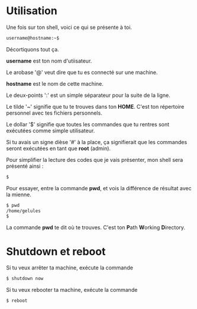 # Utilisation

Une fois sur ton shell, voici ce qui se présente à toi.

```sh
username@hostname:~$
```

Décortiquons tout ça.

**username** est ton nom d'utiisateur.

Le arobase '@' veut dire que tu es connecté sur une machine.

**hostname** est le nom de cette machine.

Le deux-points ':' est un simple séparateur pour la suite de la ligne.

Le tilde '~' signifie que tu te trouves dans ton **HOME**. C'est ton répertoire 
personnel avec tes fichiers personnels.

Le dollar '$' signifie que toutes les commandes que tu rentres sont exécutées
comme simple utilisateur.

Si tu avais un signe dièse '#' à la place, ça signifierait que les commandes
seront exécutées en tant que **root** (admin).

Pour simplifier la lecture des codes que je vais présenter, mon shell sera
présenté ainsi :
```sh
$
```

Pour essayer, entre la commande **pwd**, et vois la différence de résultat avec
la mienne.

```sh
$ pwd
/home/gelules
$
```

La commande **pwd** te dit où te trouves. C'est ton **P**ath **W**orking **D**irectory.

# Shutdown et reboot

Si tu veux arrêter ta machine, exécute la commande
```sh
$ shutdown now
```

Si tu veux rebooter ta machine, exécute la commande
```sh
$ reboot
```

